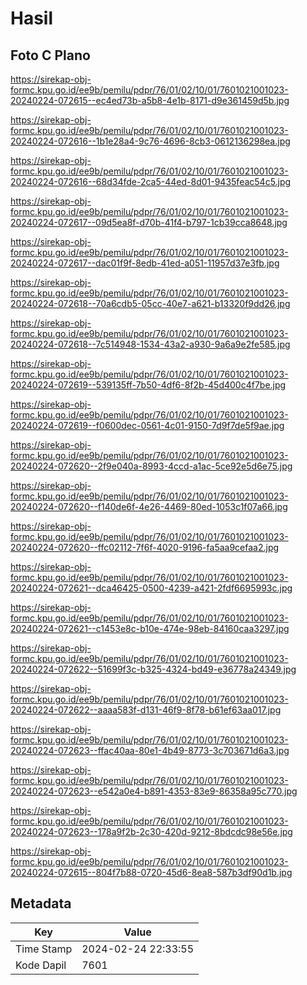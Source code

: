 # Hasil

## Foto C Plano

https://sirekap-obj-formc.kpu.go.id/ee9b/pemilu/pdpr/76/01/02/10/01/7601021001023-20240224-072615--ec4ed73b-a5b8-4e1b-8171-d9e361459d5b.jpg

https://sirekap-obj-formc.kpu.go.id/ee9b/pemilu/pdpr/76/01/02/10/01/7601021001023-20240224-072616--1b1e28a4-9c76-4696-8cb3-0612136298ea.jpg

https://sirekap-obj-formc.kpu.go.id/ee9b/pemilu/pdpr/76/01/02/10/01/7601021001023-20240224-072616--68d34fde-2ca5-44ed-8d01-9435feac54c5.jpg

https://sirekap-obj-formc.kpu.go.id/ee9b/pemilu/pdpr/76/01/02/10/01/7601021001023-20240224-072617--09d5ea8f-d70b-41f4-b797-1cb39cca8648.jpg

https://sirekap-obj-formc.kpu.go.id/ee9b/pemilu/pdpr/76/01/02/10/01/7601021001023-20240224-072617--dac01f9f-8edb-41ed-a051-11957d37e3fb.jpg

https://sirekap-obj-formc.kpu.go.id/ee9b/pemilu/pdpr/76/01/02/10/01/7601021001023-20240224-072618--70a6cdb5-05cc-40e7-a621-b13320f9dd26.jpg

https://sirekap-obj-formc.kpu.go.id/ee9b/pemilu/pdpr/76/01/02/10/01/7601021001023-20240224-072618--7c514948-1534-43a2-a930-9a6a9e2fe585.jpg

https://sirekap-obj-formc.kpu.go.id/ee9b/pemilu/pdpr/76/01/02/10/01/7601021001023-20240224-072619--539135ff-7b50-4df6-8f2b-45d400c4f7be.jpg

https://sirekap-obj-formc.kpu.go.id/ee9b/pemilu/pdpr/76/01/02/10/01/7601021001023-20240224-072619--f0600dec-0561-4c01-9150-7d9f7de5f9ae.jpg

https://sirekap-obj-formc.kpu.go.id/ee9b/pemilu/pdpr/76/01/02/10/01/7601021001023-20240224-072620--2f9e040a-8993-4ccd-a1ac-5ce92e5d6e75.jpg

https://sirekap-obj-formc.kpu.go.id/ee9b/pemilu/pdpr/76/01/02/10/01/7601021001023-20240224-072620--f140de6f-4e26-4469-80ed-1053c1f07a66.jpg

https://sirekap-obj-formc.kpu.go.id/ee9b/pemilu/pdpr/76/01/02/10/01/7601021001023-20240224-072620--ffc02112-7f6f-4020-9196-fa5aa9cefaa2.jpg

https://sirekap-obj-formc.kpu.go.id/ee9b/pemilu/pdpr/76/01/02/10/01/7601021001023-20240224-072621--dca46425-0500-4239-a421-2fdf6695993c.jpg

https://sirekap-obj-formc.kpu.go.id/ee9b/pemilu/pdpr/76/01/02/10/01/7601021001023-20240224-072621--c1453e8c-b10e-474e-98eb-84160caa3297.jpg

https://sirekap-obj-formc.kpu.go.id/ee9b/pemilu/pdpr/76/01/02/10/01/7601021001023-20240224-072622--51699f3c-b325-4324-bd49-e36778a24349.jpg

https://sirekap-obj-formc.kpu.go.id/ee9b/pemilu/pdpr/76/01/02/10/01/7601021001023-20240224-072622--aaaa583f-d131-46f9-8f78-b61ef63aa017.jpg

https://sirekap-obj-formc.kpu.go.id/ee9b/pemilu/pdpr/76/01/02/10/01/7601021001023-20240224-072623--ffac40aa-80e1-4b49-8773-3c703671d6a3.jpg

https://sirekap-obj-formc.kpu.go.id/ee9b/pemilu/pdpr/76/01/02/10/01/7601021001023-20240224-072623--e542a0e4-b891-4353-83e9-86358a95c770.jpg

https://sirekap-obj-formc.kpu.go.id/ee9b/pemilu/pdpr/76/01/02/10/01/7601021001023-20240224-072623--178a9f2b-2c30-420d-9212-8bdcdc98e56e.jpg

https://sirekap-obj-formc.kpu.go.id/ee9b/pemilu/pdpr/76/01/02/10/01/7601021001023-20240224-072615--804f7b88-0720-45d6-8ea8-587b3df90d1b.jpg


## Metadata

| Key        | Value               |
| ---------- | ------------------- |
| Time Stamp | 2024-02-24 22:33:55 |
| Kode Dapil | 7601                |



